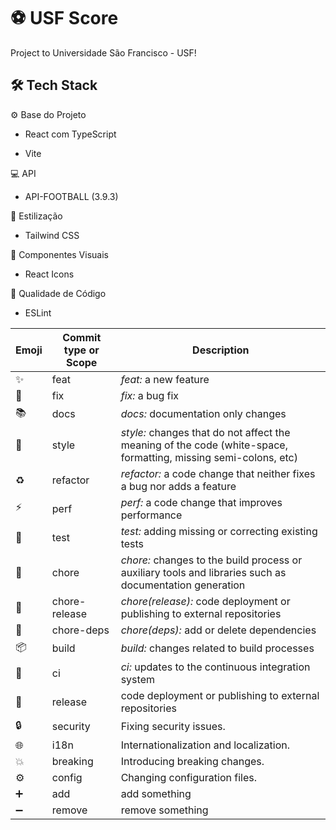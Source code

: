 # ⚽ USF Score

Project to Universidade São Francisco - USF!

## 🛠️ Tech Stack

⚙️ Base do Projeto

- React com TypeScript

- Vite

💻​ API

- API-FOOTBALL (3.9.3)

🎨 Estilização

- Tailwind CSS

🧩 Componentes Visuais

- React Icons

🧪 Qualidade de Código

- ESLint

| Emoji                  | Commit type or Scope | Description                                                                                                     |
| ---------------------- | -------------------- | --------------------------------------------------------------------------------------------------------------- |
| :sparkles:             | feat                 | _feat:_ a new feature                                                                                           |
| :bug:                  | fix                  | _fix:_ a bug fix                                                                                                |
| :books:                | docs                 | _docs:_ documentation only changes                                                                              |
| :gem:                  | style                | _style:_ changes that do not affect the meaning of the code (white-space, formatting, missing semi-colons, etc) |
| :recycle:              | refactor             | _refactor:_ a code change that neither fixes a bug nor adds a feature                                           |
| :zap:                  | perf                 | _perf:_ a code change that improves performance                                                                 |
| :rotating_light:       | test                 | _test:_ adding missing or correcting existing tests                                                             |
| :wrench:               | chore                | _chore:_ changes to the build process or auxiliary tools and libraries such as documentation generation         |
| :rocket:               | chore-release        | _chore(release):_ code deployment or publishing to external repositories                                        |
| :link:                 | chore-deps           | _chore(deps):_ add or delete dependencies                                                                       |
| :package:              | build                | _build:_ changes related to build processes                                                                     |
| :construction_worker:  | ci                   | _ci:_ updates to the continuous integration system                                                              |
| :rocket:               | release              | code deployment or publishing to external repositories                                                          |
| :lock:                 | security             | Fixing security issues.                                                                                         |
| :globe_with_meridians: | i18n                 | Internationalization and localization.                                                                          |
| :boom:                 | breaking             | Introducing breaking changes.                                                                                   |
| :gear:                 | config               | Changing configuration files.                                                                                   |
| :heavy_plus_sign:      | add                  | add something                                                                                                   |
| :heavy_minus_sign:     | remove               | remove something                                                                                                |

